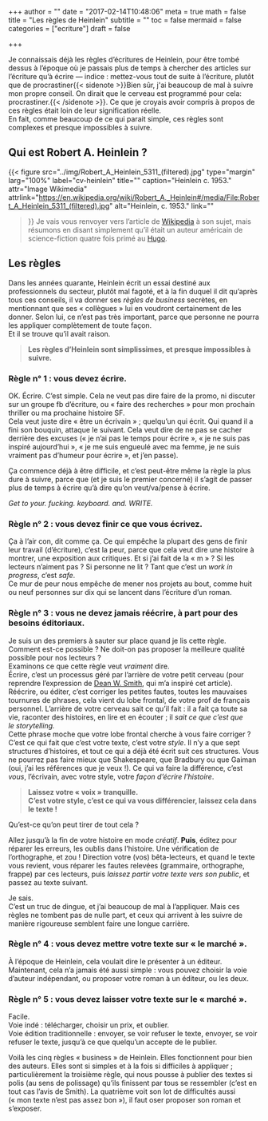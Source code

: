 +++
author = ""
date = "2017-02-14T10:48:06"
meta = true
math = false
title = "Les règles de Heinlein"
subtitle = ""
toc = false
mermaid = false
categories = ["ecriture"]
draft = false

+++


Je connaissais déjà les règles d’écritures de Heinlein, pour être tombé dessus à l’époque où je passais plus de temps à chercher des articles sur l’écriture qu’à écrire — indice : mettez-vous tout de suite à l’écriture, plutôt que de procrastiner{{< sidenote >}}Bien sûr, j'ai beaucoup de mal à suivre mon propre conseil. On dirait que le cerveau est programmé pour cela: procrastiner.{{< /sidenote >}}. Ce que je croyais avoir compris à propos de ces règles était loin de leur signification réelle.  
En fait, comme beaucoup de ce qui parait simple, ces règles sont complexes et presque impossibles à suivre.  

## Qui est Robert A. Heinlein ?
{{< figure
  src="../img/Robert_A_Heinlein_5311_(filtered).jpg"
  type="margin"
  larg="100%"
  label="cv-heinlein"
  title=""
  caption="Heinlein c. 1953."
  attr="Image Wikimedia"
  attrlink="https://en.wikipedia.org/wiki/Robert_A._Heinlein#/media/File:Robert_A_Heinlein_5311_(filtered).jpg"
  alt="Heinlein, c. 1953."
  link=""
 >}}
Je vais vous renvoyer vers l’article de [Wikipedia][1] à son sujet, mais résumons en disant simplement qu’il était un auteur américain de science-fiction quatre fois primé au [Hugo][2].  

## Les règles
Dans les années quarante, Heinlein écrit un essai destiné aux professionnels du secteur, plutôt mal fagoté, et à la fin duquel il dit qu’après tous ces conseils, il va donner ses *règles de business* secrètes, en mentionnant que ses « collègues » lui en voudront certainement de les donner. Selon lui, ce n’est pas très important, parce que personne ne pourra les appliquer complètement de toute façon.  
Et il se trouve qu’il avait raison.  

> **Les règles d’Heinlein sont simplissimes, et presque impossibles à suivre.**  

### Règle n° 1 : vous devez écrire.
OK. Écrire. C’est simple. Cela ne veut pas dire faire de la promo, ni discuter sur un groupe fb d’écriture, ou « faire des recherches » pour mon prochain thriller ou ma prochaine histoire SF.  
Cela veut juste dire « être un écrivain » ; quelqu’un qui écrit. Qui quand il a fini son bouquin, attaque le suivant. Cela veut dire de ne pas se cacher derrière des excuses (« je n’ai pas le temps pour écrire », « je ne suis pas inspiré aujourd’hui », « je me suis engueulé avec ma femme, je ne suis vraiment pas d’humeur pour écrire », et j’en passe).  

Ça commence déjà à être difficile, et c’est peut-être même la règle la plus dure à suivre, parce que (et je suis le premier concerné) il s’agit de passer plus de temps à écrire qu’à dire qu’on veut/va/pense à écrire.  

*Get to your. fucking. keyboard. and. WRITE.*  
### Règle n° 2 : vous devez finir ce que vous écrivez.
Ça à l’air con, dit comme ça. Ce qui empêche la plupart des gens de finir leur travail (d’écriture), c’est la peur, parce que cela veut dire une histoire à montrer, une exposition aux critiques. Et si j’ai fait de la « m » ? Si les lecteurs n’aiment pas ? Si personne ne lit ? Tant que c’est un *work in progress*, c’est *safe*.  
Ce mur de peur nous empêche de mener nos projets au bout, comme huit ou neuf personnes sur dix qui se lancent dans l’écriture d’un roman.  
### Règle n° 3 : vous ne devez jamais réécrire, à part pour des besoins éditoriaux.
Je suis un des premiers à sauter sur place quand je lis cette règle. Comment est-ce possible ? Ne doit-on pas proposer la meilleure qualité possible pour nos lecteurs ?  
Examinons ce que cette règle veut *vraiment* dire.  
Écrire, c’est un processus géré par l’arrière de votre petit cerveau (pour reprendre l’expression de [Dean W. Smith][3], qui m’a inspiré cet article). Réécrire, ou éditer, c’est corriger les petites fautes, toutes les mauvaises tournures de phrases, cela vient du lobe frontal, de votre prof de français personnel.
L’arrière de votre cerveau sait ce qu’il fait : il a fait ça toute sa vie, raconter des histoires, en lire et en écouter ; il *sait ce que c’est que le *storytelling*.*  
Cette phrase moche que votre lobe frontal cherche à vous faire corriger ? C’est ce qui fait que c’est votre texte, c’est votre *style*. Il n’y a que sept structures d’histoires, et tout ce qui a déjà été écrit suit ces structures. Vous ne pourrez pas faire mieux que Shakespeare, que Bradbury ou que Gaiman (oui, j’ai les références que je veux !). Ce qui va faire la différence, c’est *vous*, l’écrivain, avec votre style, votre *façon d’écrire l’histoire*.  
> **Laissez votre « voix » tranquille.  
C’est votre style, c’est ce qui va vous différencier, laissez cela dans le texte !**  

Qu’est-ce qu’on peut tirer de tout cela ?  

Allez jusqu’à la fin de votre histoire en mode *créatif*. **Puis**, éditez pour réparer les erreurs, les oublis dans l’histoire. Une vérification de l’orthographe, et zou ! Direction votre (vos) bêta-lecteurs, et quand le texte vous revient, vous réparer les fautes relevées (grammaire, orthographe, frappe) par ces lecteurs, puis *laissez partir votre texte vers son public*, et passez au texte suivant.  

Je sais.  
C’est un truc de dingue, et j’ai beaucoup de mal à l’appliquer. Mais ces règles ne tombent pas de nulle part, et ceux qui arrivent à les suivre de manière rigoureuse semblent faire une longue carrière.  

### Règle n° 4 : vous devez mettre votre texte sur « le marché ».
À l’époque de Heinlein, cela voulait dire le présenter à un éditeur. Maintenant, cela n’a jamais été aussi simple : vous pouvez choisir la voie d’auteur indépendant, ou proposer votre roman à un éditeur, ou les deux.  

### Règle n° 5 : vous devez laisser votre texte sur le « marché ».
Facile.  
Voie indé : télécharger, choisir un prix, et oublier.  
Voie édition traditionnelle : envoyer, se voir refuser le texte, envoyer, se voir refuser le texte, jusqu’à ce que quelqu’un accepte de le publier.

Voilà les cinq règles « business » de Heinlein. Elles fonctionnent pour bien des auteurs. Elles sont si simples et à la fois si difficiles à appliquer ; particulièrement la troisième règle, qui nous pousse à publier des textes si polis (au sens de polissage) qu’ils finissent par tous se ressembler (c’est en tout cas l’avis de Smith).
La quatrième voit son lot de difficultés aussi (« mon texte n’est pas assez bon »), il faut oser proposer son roman et s’exposer.  




[1]:	https://fr.wikipedia.org/wiki/Robert_A._Heinlein
[2]:	https://fr.wikipedia.org/wiki/Prix_Hugo_du_meilleur_roman
[3]:	http://www.deanwesleysmith.com/